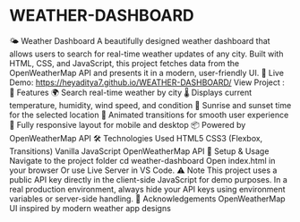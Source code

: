 # WEATHER-DASHBOARD
🌤 Weather Dashboard
A beautifully designed weather dashboard that allows users to search for real-time weather updates of any city. Built with HTML, CSS, and JavaScript, this project fetches data from the OpenWeatherMap API and presents it in a modern, user-friendly UI.
🔗 Live Demo:  https://heyaditya7.github.io/WEATHER-DASHBOARD/
View Project :
🚀 Features
🌍 Search real-time weather by city
🌡 Displays current temperature, humidity, wind speed, and condition
🌅 Sunrise and sunset time for the selected location
🎨 Animated transitions for smooth user experience
📱 Fully responsive layout for mobile and desktop
📦 Powered by OpenWeatherMap API
🛠 Technologies Used
HTML5
CSS3 (Flexbox, Transitions)
Vanilla JavaScript
OpenWeatherMap API
🔧 Setup & Usage
Navigate to the project folder
cd weather-dashboard
Open index.html in your browser
Or use Live Server in VS Code.
⚠ Note
This project uses a public API key directly in the client-side JavaScript for demo purposes. In a real production environment, always hide your API keys using environment variables or server-side handling.
🙌 Acknowledgements
OpenWeatherMap
UI inspired by modern weather app designs
